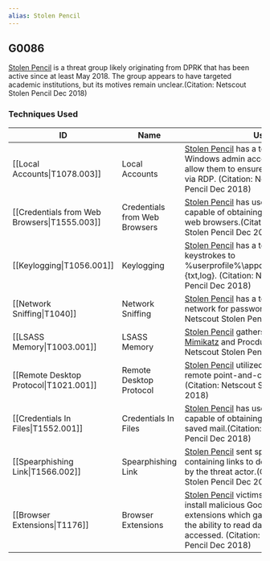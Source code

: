 ```yaml
---
alias: Stolen Pencil
---
```


## G0086

[Stolen Pencil](https://attack.mitre.org/groups/G0086) is a threat group likely originating from DPRK that has been active since at least May 2018. The group appears to have targeted academic institutions, but its motives remain unclear.(Citation: Netscout Stolen Pencil Dec 2018)


### Techniques Used

| ID | Name | Use |
| --- | --- | --- |
| [[Local Accounts\|T1078.003]] | Local Accounts | [Stolen Pencil](https://attack.mitre.org/groups/G0086) has a tool to add a Windows admin account in order to allow them to ensure continued access via RDP. (Citation: Netscout Stolen Pencil Dec 2018) |
| [[Credentials from Web Browsers\|T1555.003]] | Credentials from Web Browsers | [Stolen Pencil](https://attack.mitre.org/groups/G0086) has used tools that are capable of obtaining credentials from web browsers.(Citation: Netscout Stolen Pencil Dec 2018) |
| [[Keylogging\|T1056.001]] | Keylogging | [Stolen Pencil](https://attack.mitre.org/groups/G0086) has a tool to log keystrokes to %userprofile%\appdata\roaming\apach.{txt,log}. (Citation: Netscout Stolen Pencil Dec 2018) |
| [[Network Sniffing\|T1040]] | Network Sniffing | [Stolen Pencil](https://attack.mitre.org/groups/G0086) has a tool to sniff the network for passwords. (Citation: Netscout Stolen Pencil Dec 2018) |
| [[LSASS Memory\|T1003.001]] | LSASS Memory | [Stolen Pencil](https://attack.mitre.org/groups/G0086) gathers credentials using [Mimikatz](https://attack.mitre.org/software/S0002) and Procdump. (Citation: Netscout Stolen Pencil Dec 2018) |
| [[Remote Desktop Protocol\|T1021.001]] | Remote Desktop Protocol | [Stolen Pencil](https://attack.mitre.org/groups/G0086) utilized RDP for direct remote point-and-click access. (Citation: Netscout Stolen Pencil Dec 2018) |
| [[Credentials In Files\|T1552.001]] | Credentials In Files | [Stolen Pencil](https://attack.mitre.org/groups/G0086) has used tools that are capable of obtaining credentials from saved mail.(Citation: Netscout Stolen Pencil Dec 2018) |
| [[Spearphishing Link\|T1566.002]] | Spearphishing Link | [Stolen Pencil](https://attack.mitre.org/groups/G0086) sent spearphishing emails containing links to domains controlled by the threat actor.(Citation: Netscout Stolen Pencil Dec 2018) |
| [[Browser Extensions\|T1176]] | Browser Extensions | [Stolen Pencil](https://attack.mitre.org/groups/G0086) victims are prompted to install malicious Google Chrome extensions which gave the threat actor the ability to read data from any website accessed. (Citation: Netscout Stolen Pencil Dec 2018) |
